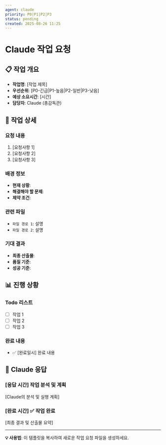 ```yaml
---
agent: claude
priority: P0|P1|P2|P3
status: pending
created: 2025-08-26 11:25
---
```


# Claude 작업 요청

## 📋 작업 개요
- **작업명**: [작업 제목]
- **우선순위**: [P0-긴급|P1-높음|P2-일반|P3-낮음]
- **예상 소요시간**: [시간]
- **담당자**: Claude (총감독관)

## 🎯 작업 상세

### 요청 내용
1. [요청사항 1]
2. [요청사항 2]
3. [요청사항 3]

### 배경 정보
- **현재 상황**: 
- **해결해야 할 문제**: 
- **제약 조건**: 

### 관련 파일
- `파일 경로 1`: 설명
- `파일 경로 2`: 설명

### 기대 결과
- **최종 산출물**: 
- **품질 기준**: 
- **성공 기준**: 

## 📊 진행 상황

### Todo 리스트
- [ ] 작업 1
- [ ] 작업 2  
- [ ] 작업 3

### 완료 내용
- ✅ [완료일시] 완료 내용

## 💬 Claude 응답

### [응답 시간] 작업 분석 및 계획

[Claude의 분석 및 실행 계획]

### [완료 시간] ✅ 작업 완료

[최종 결과 및 산출물 요약]

---

**💡 사용법**: 이 템플릿을 복사하여 새로운 작업 요청 파일을 생성하세요.
